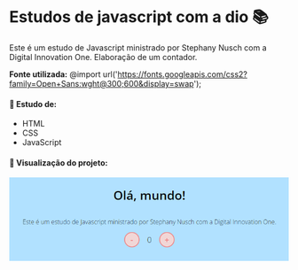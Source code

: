 # Estudos de javascript com a dio 📚

Este é um estudo de Javascript ministrado por Stephany Nusch com a Digital Innovation One. Elaboração de um contador.

<b>Fonte utilizada:</b> @import url('https://fonts.googleapis.com/css2?family=Open+Sans:wght@300;600&display=swap');

#### 📌 Estudo de:
- HTML
- CSS
- JavaScript

#### 📌 Visualização do projeto:

<img src="assets/img/demo.png">
